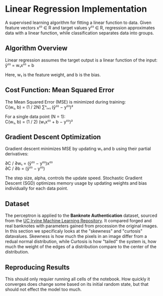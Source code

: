 # Linear Regression Implementation

A supervised learning algorithm for fitting a linear function to data. Given feature vectors x⁽ⁱ⁾ ∈ R and target values y⁽ⁱ⁾ ∈ R, regression approximates data with a linear function, while classification separates data into groups.

## Algorithm Overview

Linear regression assumes the target output is a linear function of the input:  
ŷ⁽ⁱ⁾ = w₁x⁽ⁱ⁾ + b  

Here, w₁ is the feature weight, and b is the bias.

## Cost Function: Mean Squared Error

The Mean Squared Error (MSE) is minimized during training:  
C(w₁, b) = (1 / 2N) ∑ⁿᵢ₌₁ (ŷ⁽ⁱ⁾ − y⁽ⁱ⁾)²  

For a single data point (N = 1):  
C(w₁, b) = (1 / 2) (w₁x⁽ⁱ⁾ + b − y⁽ⁱ⁾)²  

## Gradient Descent Optimization

Gradient descent minimizes MSE by updating w₁ and b using their partial derivatives:  

∂C / ∂w₁ = (ŷ⁽ⁱ⁾ − y⁽ⁱ⁾)x⁽ⁱ⁾  
∂C / ∂b = (ŷ⁽ⁱ⁾ − y⁽ⁱ⁾)  

The step size, alpha, controls the update speed. Stochastic Gradient Descent (SGD) optimizes memory usage by updating weights and bias individually for each data point.

## Dataset

The perceptron is applied to the **Banknote Authentication** dataset, sourced from the [UC Irvine Machine Learning Repository](https://archive.ics.uci.edu/dataset/267/banknote+authentication). It compared forged and real banknotes with parameters gained from procession the original images. In this section we specificaly looks at the "skewness" and "curtosis" datavalues. Skewness is how much the pixels in an image differ from a redual normal distribution, while Curtosis is how "tailed" the system is, how much the weight of the edges of a distribution compare to the center of the distribution.

## Reproducing Results

This should only requier running all cells of the notebook. How quickly it converges does change some based on its initial random state, but that should not effect the model too much.